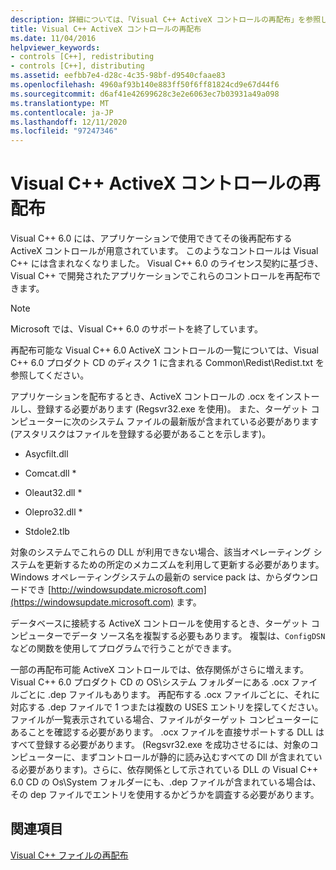 ```yaml
---
description: 詳細については、「Visual C++ ActiveX コントロールの再配布」を参照してください。
title: Visual C++ ActiveX コントロールの再配布
ms.date: 11/04/2016
helpviewer_keywords:
- controls [C++], redistributing
- controls [C++], distributing
ms.assetid: eefbb7e4-d28c-4c35-98bf-d9540cfaae83
ms.openlocfilehash: 4960af93b140e883ff50f6ff81824cd9e67d44f6
ms.sourcegitcommit: d6af41e42699628c3e2e6063ec7b03931a49a098
ms.translationtype: MT
ms.contentlocale: ja-JP
ms.lasthandoff: 12/11/2020
ms.locfileid: "97247346"
---
```

# <a name="redistributing-visual-c-activex-controls"></a>Visual C++ ActiveX コントロールの再配布

Visual C++ 6.0 には、アプリケーションで使用できてその後再配布する ActiveX コントロールが用意されています。 このようなコントロールは Visual C++ には含まれなくなりました。 Visual C++ 6.0 のライセンス契約に基づき、Visual C++ で開発されたアプリケーションでこれらのコントロールを再配布できます。

> [!NOTE]
> Microsoft では、Visual C++ 6.0 のサポートを終了しています。

再配布可能な Visual C++ 6.0 ActiveX コントロールの一覧については、Visual C++ 6.0 プロダクト CD のディスク 1 に含まれる Common\Redist\Redist.txt を参照してください。

アプリケーションを配布するとき、ActiveX コントロールの .ocx をインストールし、登録する必要があります (Regsvr32.exe を使用)。 また、ターゲット コンピューターに次のシステム ファイルの最新版が含まれている必要があります (アスタリスクはファイルを登録する必要があることを示します)。

- Asycfilt.dll

- Comcat.dll \*

- Oleaut32.dll \*

- Olepro32.dll \*

- Stdole2.tlb

対象のシステムでこれらの DLL が利用できない場合、該当オペレーティング システムを更新するための所定のメカニズムを利用して更新する必要があります。 Windows オペレーティングシステムの最新の service pack は、からダウンロードでき [http://windowsupdate.microsoft.com](https://windowsupdate.microsoft.com) ます。

データベースに接続する ActiveX コントロールを使用するとき、ターゲット コンピューターでデータ ソース名を複製する必要もあります。 複製は、`ConfigDSN` などの関数を使用してプログラムで行うことができます。

一部の再配布可能 ActiveX コントロールでは、依存関係がさらに増えます。 Visual C++ 6.0 プロダクト CD の OS\システム フォルダーにある .ocx ファイルごとに .dep ファイルもあります。 再配布する .ocx ファイルごとに、それに対応する .dep ファイルで 1 つまたは複数の USES エントリを探してください。 ファイルが一覧表示されている場合、ファイルがターゲット コンピューターにあることを確認する必要があります。 .ocx ファイルを直接サポートする DLL はすべて登録する必要があります。 (Regsvr32.exe を成功させるには、対象のコンピューターに、まずコントロールが静的に読み込むすべての Dll が含まれている必要があります)。さらに、依存関係として示されている DLL の Visual C++ 6.0 CD の Os\System フォルダーにも、.dep ファイルが含まれている場合は、その dep ファイルでエントリを使用するかどうかを調査する必要があります。

## <a name="see-also"></a>関連項目

[Visual C++ ファイルの再配布](redistributing-visual-cpp-files.md)
